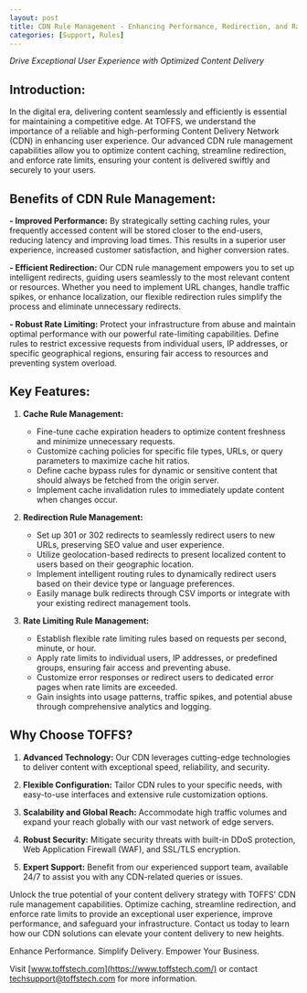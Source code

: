 ```yaml
---
layout: post
title: CDN Rule Management - Enhancing Performance, Redirection, and Rate Limiting
categories: [Support, Rules]
---
```

*Drive Exceptional User Experience with Optimized Content Delivery*

## Introduction:

In the digital era, delivering content seamlessly and efficiently is essential for maintaining a competitive edge. At TOFFS, we understand the importance of a reliable and high-performing Content Delivery Network (CDN) in enhancing user experience. Our advanced CDN rule management capabilities allow you to optimize content caching, streamline redirection, and enforce rate limits, ensuring your content is delivered swiftly and securely to your users.

## Benefits of CDN Rule Management:

**- Improved Performance:** By strategically setting caching rules, your frequently accessed content will be stored closer to the end-users, reducing latency and improving load times. This results in a superior user experience, increased customer satisfaction, and higher conversion rates.

**- Efficient Redirection:** Our CDN rule management empowers you to set up intelligent redirects, guiding users seamlessly to the most relevant content or resources. Whether you need to implement URL changes, handle traffic spikes, or enhance localization, our flexible redirection rules simplify the process and eliminate unnecessary redirects.

**- Robust Rate Limiting:** Protect your infrastructure from abuse and maintain optimal performance with our powerful rate-limiting capabilities. Define rules to restrict excessive requests from individual users, IP addresses, or specific geographical regions, ensuring fair access to resources and preventing system overload.

## Key Features:

1. **Cache Rule Management:**

    - Fine-tune cache expiration headers to optimize content freshness and minimize unnecessary requests.
    - Customize caching policies for specific file types, URLs, or query parameters to maximize cache hit ratios.
    - Define cache bypass rules for dynamic or sensitive content that should always be fetched from the origin server.
    - Implement cache invalidation rules to immediately update content when changes occur.

2. **Redirection Rule Management:**

    - Set up 301 or 302 redirects to seamlessly redirect users to new URLs, preserving SEO value and user experience.
    - Utilize geolocation-based redirects to present localized content to users based on their geographic location.
    - Implement intelligent routing rules to dynamically redirect users based on their device type or language preferences.
    - Easily manage bulk redirects through CSV imports or integrate with your existing redirect management tools.

3. **Rate Limiting Rule Management:**

    - Establish flexible rate limiting rules based on requests per second, minute, or hour.
    - Apply rate limits to individual users, IP addresses, or predefined groups, ensuring fair access and preventing abuse.
    - Customize error responses or redirect users to dedicated error pages when rate limits are exceeded.
    - Gain insights into usage patterns, traffic spikes, and potential abuse through comprehensive analytics and logging.

## Why Choose TOFFS?

1. **Advanced Technology:** Our CDN leverages cutting-edge technologies to deliver content with exceptional speed, reliability, and security.

2. **Flexible Configuration:** Tailor CDN rules to your specific needs, with easy-to-use interfaces and extensive rule customization options.

3. **Scalability and Global Reach:** Accommodate high traffic volumes and expand your reach globally with our vast network of edge servers.

4. **Robust Security:** Mitigate security threats with built-in DDoS protection, Web Application Firewall (WAF), and SSL/TLS encryption.

5. **Expert Support:** Benefit from our experienced support team, available 24/7 to assist you with any CDN-related queries or issues.

Unlock the true potential of your content delivery strategy with TOFFS’ CDN rule management capabilities. Optimize caching, streamline redirection, and enforce rate limits to provide an exceptional user experience, improve performance, and safeguard your infrastructure. Contact us today to learn how our CDN solutions can elevate your content delivery to new heights.

Enhance Performance. Simplify Delivery. Empower Your Business.

Visit [www.toffstech.com](https://www.toffstech.com/) or contact [techsupport@toffstech.com](mailto:techsupport@toffstech.com) for more information.
